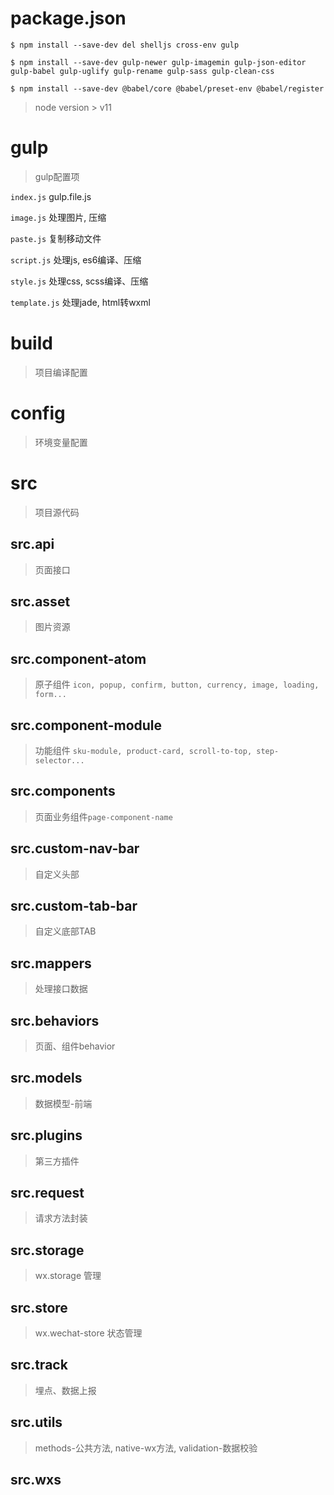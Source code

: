 # package.json

```
$ npm install --save-dev del shelljs cross-env gulp

$ npm install --save-dev gulp-newer gulp-imagemin gulp-json-editor gulp-babel gulp-uglify gulp-rename gulp-sass gulp-clean-css

$ npm install --save-dev @babel/core @babel/preset-env @babel/register
```

> node version > v11

# gulp

> gulp配置项

`index.js` gulp.file.js

`image.js` 处理图片, 压缩

`paste.js` 复制移动文件

`script.js` 处理js, es6编译、压缩

`style.js` 处理css, scss编译、压缩

`template.js` 处理jade, html转wxml

# build

> 项目编译配置

# config

> 环境变量配置

# src

> 项目源代码

## src.api

> 页面接口

## src.asset

> 图片资源

## src.component-atom

> 原子组件 `icon, popup, confirm, button, currency, image, loading, form...`

## src.component-module

> 功能组件 `sku-module, product-card, scroll-to-top, step-selector...`

## src.components

> 页面业务组件`page-component-name`

## src.custom-nav-bar

> 自定义头部

## src.custom-tab-bar

> 自定义底部TAB

## src.mappers

> 处理接口数据

## src.behaviors

> 页面、组件behavior

## src.models

> 数据模型-前端

## src.plugins

> 第三方插件

## src.request

> 请求方法封装

## src.storage

> wx.storage 管理

## src.store

> wx.wechat-store 状态管理

## src.track

> 埋点、数据上报

## src.utils

> methods-公共方法, native-wx方法, validation-数据校验

## src.wxs

